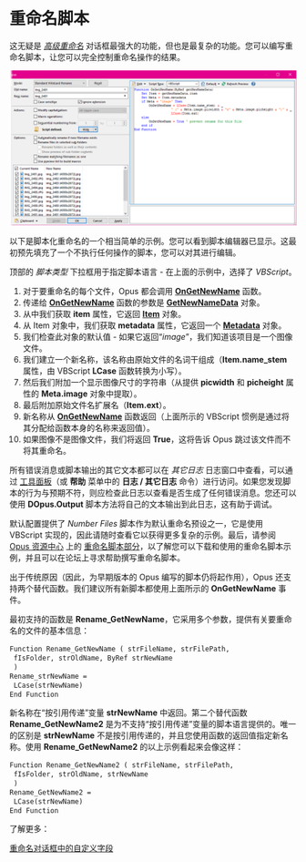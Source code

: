 # 重命名脚本

这无疑是 *[高级重命名](/Manual/file_operations/renaming_files/advanced_rename/README.zh.md)* 对话框最强大的功能，但也是最复杂的功能。您可以编写重命名脚本，让您可以完全控制重命名操作的结果。

![](/Manual/images/media/rename_scripts.png)

以下是脚本化重命名的一个相当简单的示例。您可以看到脚本编辑器已显示。这最初预先填充了一个不执行任何操作的脚本，您可以对其进行编辑。

顶部的 *脚本类型* 下拉框用于指定脚本语言 - 在上面的示例中，选择了 *VBScript*。

1.  对于要重命名的每个文件，Opus 都会调用 **[OnGetNewName](/Manual/reference/scripting_reference/scripting_events/ongetnewname.zh.md)** 函数。
2.  传递给 **[OnGetNewName](/Manual/reference/scripting_reference/scripting_events/ongetnewname.zh.md)** 函数的参数是 **[GetNewNameData](/Manual/reference/scripting_reference/scripting_objects/getnewnamedata.zh.md)** 对象。
3.  从中我们获取 **item** 属性，它返回 **[Item](/Manual/reference/scripting_reference/scripting_objects/item.zh.md)** 对象。
4.  从 Item 对象中，我们获取 **metadata** 属性，它返回一个 **[Metadata](/Manual/reference/scripting_reference/scripting_objects/metadata.zh.md)** 对象。
5.  我们检查此对象的默认值 - 如果它返回“*image*”，我们知道该项目是一个图像文件。
6.  我们建立一个新名称，该名称由原始文件的名词干组成（**Item.name_stem** 属性，由 VBScript **LCase** 函数转换为小写）。
7.  然后我们附加一个显示图像尺寸的字符串（从提供 **picwidth** 和 **picheight** 属性的 **Meta.image** 对象中提取）。
8.  最后附加原始文件名扩展名（**Item.ext**）。
9.  新名称从 **[OnGetNewName](/Manual/reference/scripting_reference/scripting_events/ongetnewname.zh.md)** 函数返回（上面所示的 VBScript 惯例是通过将其分配给函数本身的名称来返回值）。
10. 如果图像不是图像文件，我们将返回 **True**，这将告诉 Opus 跳过该文件而不将其重命名。

所有错误消息或脚本输出的其它文本都可以在 *其它日志* 日志窗口中查看，可以通过 [工具面板](/Manual/basic_concepts/the_lister/utility_panel.zh.md)（或 **帮助** 菜单中的 **日志 / 其它日志** 命令）进行访问。如果您发现脚本的行为与预期不符，则应检查此日志以查看是否生成了任何错误消息。您还可以使用 **DOpus.Output** 脚本方法将自己的文本输出到此日志，这有助于调试。

默认配置提供了 *Number Files* 脚本作为默认重命名预设之一，它是使用 VBScript 实现的，因此请随时查看它以获得更多复杂的示例。最后，请参阅 [Opus 资源中心](https://resource.dopus.com/c/rename) 上的 [重命名脚本部分](https://resource.dopus.com/c/rename)，以了解您可以下载和使用的重命名脚本示例，并且可以在论坛上寻求帮助撰写重命名脚本。

出于传统原因（因此，为早期版本的 Opus 编写的脚本仍将起作用），Opus 还支持两个替代函数。我们建议所有新脚本都使用上面所示的 **OnGetNewName** 事件。

最初支持的函数是 **Rename_GetNewName**，它采用多个参数，提供有关要重命名的文件的基本信息：

    Function Rename_GetNewName ( strFileName, strFilePath, 
     fIsFolder, strOldName, ByRef strNewName 
     )
    Rename_strNewName = 
     LCase(strNewName)
    End Function

新名称在“按引用传递”变量 **strNewName** 中返回。第二个替代函数 **Rename_GetNewName2** 是为不支持“按引用传递”变量的脚本语言提供的。唯一的区别是 **strNewName** 不是按引用传递的，并且您使用函数的返回值指定新名称。使用 **Rename_GetNewName2** 的以上示例看起来会像这样：

    Function Rename_GetNewName2 ( strFileName, strFilePath, 
     fIsFolder, strOldName, strNewName 
     )
    Rename_GetNewName2 = 
     LCase(strNewName)
    End Function

了解更多：

[重命名对话框中的自定义字段](/Manual/scripting/rename_scripts/custom_fields_in_the_rename_dialog.zh.md)
